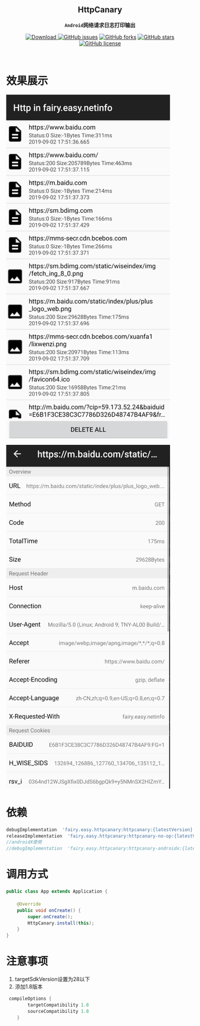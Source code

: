 <div align="center">

## HttpCanary

**`Android`网络请求日志打印输出**

[![Download](https://api.bintray.com/packages/guxiaonian/httpcanary/httpcanary/images/download.svg) ](https://bintray.com/guxiaonian/httpcanary/httpcanary/_latestVersion)
[![GitHub issues](https://img.shields.io/github/issues/guxiaonian/HttpCanary.svg)](https://github.com/guxiaonian/HttpCanary/issues)
[![GitHub forks](https://img.shields.io/github/forks/guxiaonian/HttpCanary.svg)](https://github.com/guxiaonian/HttpCanary/network)
[![GitHub stars](https://img.shields.io/github/stars/guxiaonian/HttpCanary.svg)](https://github.com/guxiaonian/HttpCanary/stargazers)
[![GitHub license](https://img.shields.io/github/license/guxiaonian/HttpCanary.svg)](http://www.apache.org/licenses/LICENSE-2.0)

</div>
<br>

# 效果展示

![http_logo](./img/img1.png)

![http_logo](./img/img2.png)


# 依赖

```gradle
debugImplementation  'fairy.easy.httpcanary:httpcanary:{latestVersion}'
releaseImplementation  'fairy.easy.httpcanary:httpcanary-no-op:{latestVersion}'
//androidX使用
//debugImplementation  'fairy.easy.httpcanary:httpcanary-androidx:{latestVersion}'

```
      
# 调用方式

```java
public class App extends Application {

    @Override
    public void onCreate() {
        super.onCreate();
        HttpCanary.install(this);
    }
}

```

# 注意事项

1. targetSdkVersion设置为28以下
2. 添加1.8版本

```gradle
 compileOptions {
        targetCompatibility 1.8
        sourceCompatibility 1.8
    }
```
